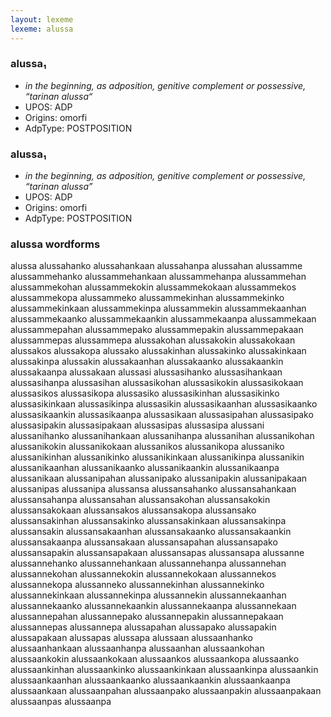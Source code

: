 ```yaml
---
layout: lexeme
lexeme: alussa
---
```


###  alussa₁

* _in the beginning, as adposition, genitive complement or possessive, “tarinan alussa“_
* UPOS:  ADP
* Origins: omorfi 
* AdpType:  POSTPOSITION


###  alussa₁

* _in the beginning, as adposition, genitive complement or possessive, “tarinan alussa”_
* UPOS:  ADP
* Origins: omorfi 
* AdpType:  POSTPOSITION


### alussa wordforms

alussa
alussahanko
alussahankaan
alussahanpa
alussahan
alussamme
alussammehanko
alussammehankaan
alussammehanpa
alussammehan
alussammekohan
alussammekokin
alussammekokaan
alussammekos
alussammekopa
alussammeko
alussammekinhan
alussammekinko
alussammekinkaan
alussammekinpa
alussammekin
alussammekaanhan
alussammekaanko
alussammekaankin
alussammekaanpa
alussammekaan
alussammepahan
alussammepako
alussammepakin
alussammepakaan
alussammepas
alussammepa
alussakohan
alussakokin
alussakokaan
alussakos
alussakopa
alussako
alussakinhan
alussakinko
alussakinkaan
alussakinpa
alussakin
alussakaanhan
alussakaanko
alussakaankin
alussakaanpa
alussakaan
alussasi
alussasihanko
alussasihankaan
alussasihanpa
alussasihan
alussasikohan
alussasikokin
alussasikokaan
alussasikos
alussasikopa
alussasiko
alussasikinhan
alussasikinko
alussasikinkaan
alussasikinpa
alussasikin
alussasikaanhan
alussasikaanko
alussasikaankin
alussasikaanpa
alussasikaan
alussasipahan
alussasipako
alussasipakin
alussasipakaan
alussasipas
alussasipa
alussani
alussanihanko
alussanihankaan
alussanihanpa
alussanihan
alussanikohan
alussanikokin
alussanikokaan
alussanikos
alussanikopa
alussaniko
alussanikinhan
alussanikinko
alussanikinkaan
alussanikinpa
alussanikin
alussanikaanhan
alussanikaanko
alussanikaankin
alussanikaanpa
alussanikaan
alussanipahan
alussanipako
alussanipakin
alussanipakaan
alussanipas
alussanipa
alussansa
alussansahanko
alussansahankaan
alussansahanpa
alussansahan
alussansakohan
alussansakokin
alussansakokaan
alussansakos
alussansakopa
alussansako
alussansakinhan
alussansakinko
alussansakinkaan
alussansakinpa
alussansakin
alussansakaanhan
alussansakaanko
alussansakaankin
alussansakaanpa
alussansakaan
alussansapahan
alussansapako
alussansapakin
alussansapakaan
alussansapas
alussansapa
alussanne
alussannehanko
alussannehankaan
alussannehanpa
alussannehan
alussannekohan
alussannekokin
alussannekokaan
alussannekos
alussannekopa
alussanneko
alussannekinhan
alussannekinko
alussannekinkaan
alussannekinpa
alussannekin
alussannekaanhan
alussannekaanko
alussannekaankin
alussannekaanpa
alussannekaan
alussannepahan
alussannepako
alussannepakin
alussannepakaan
alussannepas
alussannepa
alussapahan
alussapako
alussapakin
alussapakaan
alussapas
alussapa
alussaan
alussaanhanko
alussaanhankaan
alussaanhanpa
alussaanhan
alussaankohan
alussaankokin
alussaankokaan
alussaankos
alussaankopa
alussaanko
alussaankinhan
alussaankinko
alussaankinkaan
alussaankinpa
alussaankin
alussaankaanhan
alussaankaanko
alussaankaankin
alussaankaanpa
alussaankaan
alussaanpahan
alussaanpako
alussaanpakin
alussaanpakaan
alussaanpas
alussaanpa

